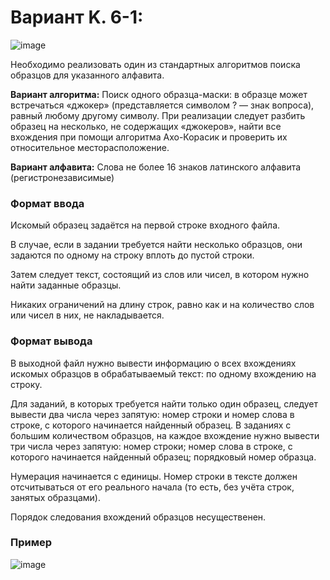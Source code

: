 # Вариант K. 6-1:

![image](https://user-images.githubusercontent.com/87654656/229888912-e0f61d52-1900-4b66-a125-d231b1616990.png)

Необходимо реализовать один из стандартных алгоритмов поиска образцов для указанного алфавита.

**Вариант алгоритма:** Поиск одного образца-маски: в образце может встречаться «джокер» (представляется символом ? — знак вопроса), равный любому другому символу. При реализации следует разбить образец на несколько, не содержащих «джокеров», найти все вхождения при помощи алгоритма Ахо-Корасик и проверить их относительное месторасположение.

**Вариант алфавита:** Слова не более 16 знаков латинского алфавита (регистронезависимые)

### Формат ввода

Искомый образец задаётся на первой строке входного файла.

В случае, если в задании требуется найти несколько образцов, они задаются по одному на строку вплоть до пустой строки.

Затем следует текст, состоящий из слов или чисел, в котором нужно найти заданные образцы.

Никаких ограничений на длину строк, равно как и на количество слов или чисел в них, не накладывается.

### Формат вывода

В выходной файл нужно вывести информацию о всех вхождениях искомых образцов в обрабатываемый текст: по одному вхождению на строку.

Для заданий, в которых требуется найти только один образец, следует вывести два числа через запятую: номер строки и номер слова в строке, с которого начинается найденный образец. В заданиях с большим количеством образцов, на каждое вхождение нужно вывести три числа через запятую: номер строки; номер слова в строке, с которого начинается найденный образец; порядковый номер образца.

Нумерация начинается с единицы. Номер строки в тексте должен отсчитываться от его реального начала (то есть, без учёта строк, занятых образцами).

Порядок следования вхождений образцов несущественен.

### Пример 

![image](https://github.com/separatrixxx/DA_labs_4_sem/assets/87654656/bea6794c-08dc-4cf5-be98-93bc6702856c)
